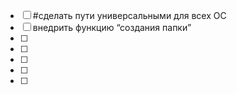 - [ ] #сделать пути универсальными для всех OC 
- [ ] внедрить функцию “создания папки”
- [ ]
- [ ] 
- [ ] 
- [ ] 
- [ ] 